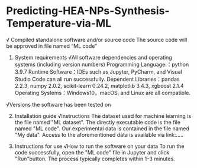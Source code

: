 # Predicting-HEA-NPs-Synthesis-Temperature-via-ML
√ Compiled standalone software and/or source code
The source code will be approved in file named “ML code”


1. System requirements
√All software dependencies and operating systems (including version numbers)
Programming Language:：python 3.9.7
Runtime Software：IDEs such as Jupyter, PyCharm, and Visual Studio Code can all run successfully.
Dependent Libraries：pandas 2.2.3, numpy 2.0.2, scikit-learn 0.24.2, matplotlib 3.4.3, xgboost 2.1.4
Operating Systems：Windows10，macOS, and Linux are all compatible.


√Versions the software has been tested on

2. Installation guide
√Instructions
The dataset used for machine learning is the file named "ML dataset".
The directly executable code is the file named "ML code".
Our experimental data is contained in the file named "My data".
Access to the aforementioned data is available via link:.....

3. Instructions for use
√How to run the software on your data
To run the code successfully, open the "ML code" file in Jupyter and click "Run"button. The process typically completes within 1–3 minutes.
